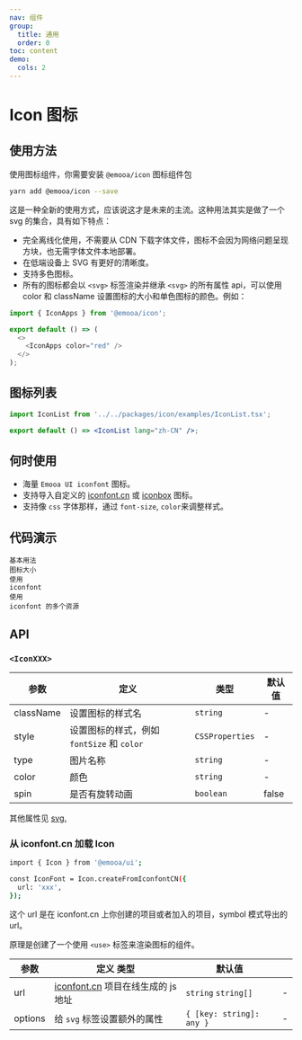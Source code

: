 ```yaml
---
nav: 组件
group:
  title: 通用
  order: 0
toc: content
demo:
  cols: 2
---
```


# Icon 图标

## 使用方法

使用图标组件，你需要安装 `@emooa/icon` 图标组件包

```bash
yarn add @emooa/icon --save
```

这是一种全新的使用方式，应该说这才是未来的主流。这种用法其实是做了一个 svg 的集合，具有如下特点：

- 完全离线化使用，不需要从 CDN 下载字体文件，图标不会因为网络问题呈现方块，也无需字体文件本地部署。
- 在低端设备上 SVG 有更好的清晰度。
- 支持多色图标。
- 所有的图标都会以 `<svg>` 标签渲染并继承 `<svg>` 的所有属性 api，可以使用 color 和 className 设置图标的大小和单色图标的颜色。例如：

```js
import { IconApps } from '@emooa/icon';

export default () => (
  <>
    <IconApps color="red" />
  </>
);
```

## 图标列表

```jsx
import IconList from '../../packages/icon/examples/IconList.tsx';

export default () => <IconList lang="zh-CN" />;
```

<!-- <code src="../../packages/icon/examples/IconList.tsx" inline></code> -->

## 何时使用

- 海量 `Emooa UI iconfont` 图标。
- 支持导入自定义的 [iconfont.cn](https://www.iconfont.cn/) 或 [iconbox](https://arco.design/iconbox) 图标。
- 支持像 `css` 字体那样，通过 `font-size`, `color`来调整样式。

## 代码演示

<code src="../../packages/ui/examples/icon/basic.tsx" description="通过 @emooa/icons 引用 Icon 组件，支持自定义图标颜色。">基本用法</code>  
<code src="../../packages/ui/examples/icon/size.tsx" description="支持设置图标大小。">图标大小</code>  
<code src="../../packages/ui/examples/icon/iconfont.tsx" description="对于使用 [iconfont.cn](https://www.iconfont.cn/) 或 [iconbox](https://arco.design/iconbox) 的用户，通过设置 `createFromIconfontCN` 方法参数对象中的 `url` 字段， 即可轻松地使用已有项目中的图标。">使用 iconfont</code>  
<code src="../../packages/ui/examples/icon/iconfont2.tsx" description="`url` 可引用多个资源，用户可灵活的管理 `iconfont` 图标。如果资源的图标出现重名，会按照数组顺序进行覆盖。">使用 iconfont 的多个资源</code>

## API

### `<IconXXX>`

| **参数**  | **定义**                                   | **类型**        | **默认值** |
| --------- | ------------------------------------------ | --------------- | ---------- |
| className | 设置图标的样式名                           | `string`        | -          |
| style     | 设置图标的样式，例如 `fontSize` 和 `color` | `CSSProperties` | -          |
| type      | 图片名称                                   | `string`        | -          |
| color     | 颜色                                       | `string`        | -          |
| spin      | 是否有旋转动画                             | `boolean`       | false      |

其他属性见 [svg.](https://developer.mozilla.org/en-US/docs/Web/SVG/Attribute)

### 从 iconfont.cn 加载 Icon

```bash
import { Icon } from '@emooa/ui';

const IconFont = Icon.createFromIconfontCN({
  url: 'xxx',
});

```

这个 url 是在 iconfont.cn 上你创建的项目或者加入的项目，symbol 模式导出的 url。

原理是创建了一个使用 `<use>` 标签来渲染图标的组件。

| **参数** | **定义** **类型**                                              | **默认值**               |     |
| -------- | -------------------------------------------------------------- | ------------------------ | --- |
| url      | [iconfont.cn](https://www.iconfont.cn/) 项目在线生成的 js 地址 | `string` `string[]`      | -   |
| options  | 给 `svg` 标签设置额外的属性                                    | `{ [key: string]: any }` | -   |

